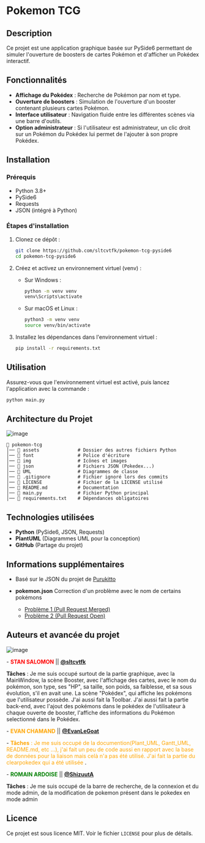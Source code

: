 # Pokemon TCG

## Description

Ce projet est une application graphique basée sur PySide6 permettant de simuler l'ouverture de boosters de cartes Pokémon et d'afficher un Pokédex interactif.

## Fonctionnalités

- **Affichage du Pokédex** : Recherche de Pokémon par nom et type.
- **Ouverture de boosters** : Simulation de l'ouverture d'un booster contenant plusieurs cartes Pokémon.
- **Interface utilisateur** : Navigation fluide entre les différentes scènes via une barre d'outils.
- **Option administrateur** : Si l'utilisateur est administrateur, un clic droit sur un Pokémon du Pokédex lui permet de l'ajouter à son propre Pokédex.

## Installation

### Prérequis

- Python 3.8+
- PySide6
- Requests
- JSON (intégré à Python)
### Étapes d'installation

1. Clonez ce dépôt :
   ```sh
   git clone https://github.com/sltcvtfk/pokemon-tcg-pyside6
   cd pokemon-tcg-pyside6
   ```
2. Créez et activez un environnement virtuel (venv) :

   - Sur Windows :
     ```sh
     python -m venv venv
     venv\Scripts\activate
     ```
   - Sur macOS et Linux :
     ```sh
     python3 -m venv venv
     source venv/bin/activate
     ```

3. Installez les dépendances dans l'environnement virtuel :
   ```sh
   pip install -r requirements.txt
   ```

## Utilisation

Assurez-vous que l'environnement virtuel est activé, puis lancez l'application avec la commande :

```sh
python main.py
```


## Architecture du Projet

![image](https://github.com/user-attachments/assets/632d3744-d0c0-4fa2-a5bd-c6416014ff40)



```
📂 pokemon-tcg       
│── 📂 assets              # Dossier des autres fichiers Python
│── 📂 font                # Police d'écriture
│── 📂 img                 # Icônes et images
│── 📂 json                # Fichiers JSON (Pokedex...)
│── 📂 UML                 # Diagrammes de classe
│── 📜 .gitignore          # Fichier ignoré lors des commits
│── 📜 LICENSE             # Fichier de la LICENSE utilisé
│── 📜 README.md           # Documentation       
│── 📜 main.py             # Fichier Python principal
│── 📜 requirements.txt    # Dépendances obligatoires           
```




## Technologies utilisées

- **Python** (PySide6, JSON, Requests)
- **PlantUML** (Diagrammes UML pour la conception)
- **GitHub** (Partage du projet)

## Informations supplémentaires

- Basé sur le JSON du projet de [Purukitto](https://github.com/Purukitto/pokemon-data.json)

- **pokemon.json** Correction d'un problème avec le nom de certains pokémons
   - [Problème 1 (Pull Request Merged)](https://github.com/Purukitto/pokemon-data.json/pull/27/files)
   - [Problème 2 (Pull Request Open)](https://github.com/Purukitto/pokemon-data.json/pull/28/files)
  
## Auteurs et avancée du projet
![image](https://github.com/user-attachments/assets/22a21f22-6e72-403d-bcb1-084e4c5cc2d3)

-<span style="color:red">
**STAN SALOMON** 
</span> || [**@sltcvtfk**](https://github.com/sltcvtfk)

**Tâches** :  Je me suis occupé surtout de la partie graphique, avec la MainWindow, la scène Booster, avec l'affichage des cartes, avec le nom du pokémon, son type, ses "HP", sa taille, son poids, sa faiblesse, et sa sous évolution, s'il en avait une. La scène "Pokédex", qui affiche les pokémons que l'utilisateur possède. J'ai aussi fait la Toolbar. J'ai aussi fait la partie back-end, avec l'ajout des pokémons dans le pokédex de l'utilisateur à chaque ouverte de booster, l'affiche des informations du Pokémon selectionné dans le Pokédex. 

-<span style="color:orange">
**EVAN CHAMAND**
</span> || [**@EvanLeGoat**](https://github.com/EvanLeGoat) 

-<span style="color:orange">
**Tâches** : Je me suis occupé de la documention(Plant_UML, Gantt_UML, README.md, etc ...), j'ai fait un peu de code aussi en rapport avec la base de données pour la liaison mais celà n'a pas été utilisé. J'ai fait la partie du clearpokedex qui a été utilisée
</span>.

-<span style="color:green">
**ROMAIN ARDOISE** 
</span> || [**@ShizuutA**](https://github.com/ShizuutA)

**Tâches** : Je me suis occupé de la barre de recherche, de la connexion et du mode admin, de la modification de pokemon présent dans le pokedex en mode admin

## Licence

Ce projet est sous licence MIT. Voir le fichier `LICENSE` pour plus de détails.
